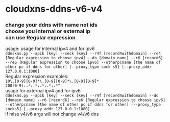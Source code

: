 # cloudxns-ddns-v6-v4
<h3>change your ddns with name not ids<br>
choose you internal or external ip<br>
can use Regular expression</h3>
<p>usage:
usage for internal ipv4 and for ipv6<br>
<code>ddnsxns.py --apik [key] --seck [key] --r4f [record4withdomain] --re4 [Regular expression to choose ipv4] --do [domain name] --r6 [record6] --re6 [Regular expression to choose ipv6] --otherpcname [the name of other pc if ddns for other] [--proxy_type sock s5] [--proxy_addr 127.0.0.1:1080] </code><br>
Regular expression examples: <br><code>10\.[0-9][0-9]*\.[0-9][0-9]*\.[0-9][0-9]*</code><br><code>200[0-9]:.*:.*:.*:.*:.*"</code><br>
usage for external ipv4 and for ipv6 <br>
<code>ddnsxns.py --apik [key] --seck [key] --r4f [record4withdomain] --do [domain name] --r6 [record6] --re6 [Regular expression to choose ipv6] --otherpcname [the name of other pc if ddns for other] [--proxy_type socks5] [--proxy_addr 127.0.0.1:1080]</code><br>
if miss v4/v6 args will not change v4/v6 dns
</p>
